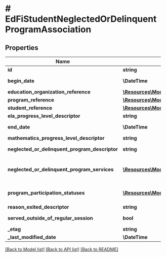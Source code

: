 # # EdFiStudentNeglectedOrDelinquentProgramAssociation

## Properties

Name | Type | Description | Notes
------------ | ------------- | ------------- | -------------
**id** | **string** |  | [optional]
**begin_date** | **\DateTime** | The earliest date the student is involved with the program. Typically, this is the date the student becomes eligible for the program. |
**education_organization_reference** | [**\Resources\Model\EdFiEducationOrganizationReference**](EdFiEducationOrganizationReference.md) |  |
**program_reference** | [**\Resources\Model\EdFiProgramReference**](EdFiProgramReference.md) |  |
**student_reference** | [**\Resources\Model\EdFiStudentReference**](EdFiStudentReference.md) |  |
**ela_progress_level_descriptor** | **string** | The progress measured from pre- to post- test for ELA. | [optional]
**end_date** | **\DateTime** | The month, day, and year on which the student exited the program or stopped receiving services. | [optional]
**mathematics_progress_level_descriptor** | **string** | The progress measured from pre- to post-test for Mathematics. | [optional]
**neglected_or_delinquent_program_descriptor** | **string** | The type of program under ESEA Title I, Part D, Subpart 1 (state programs) or Subpart 2 (LEA). | [optional]
**neglected_or_delinquent_program_services** | [**\Resources\Model\EdFiStudentNeglectedOrDelinquentProgramAssociationNeglectedOrDelinquentProgramService[]**](EdFiStudentNeglectedOrDelinquentProgramAssociationNeglectedOrDelinquentProgramService.md) | An unordered collection of studentNeglectedOrDelinquentProgramAssociationNeglectedOrDelinquentProgramServices. Indicates the service(s) being provided to the student by the neglected or delinquent program. | [optional]
**program_participation_statuses** | [**\Resources\Model\EdFiGeneralStudentProgramAssociationProgramParticipationStatus[]**](EdFiGeneralStudentProgramAssociationProgramParticipationStatus.md) | An unordered collection of generalStudentProgramAssociationProgramParticipationStatuses. The status of the student&#39;s program participation. | [optional]
**reason_exited_descriptor** | **string** | The reason the student left the program within a school or district. | [optional]
**served_outside_of_regular_session** | **bool** | Indicates whether the student received services during the summer session or between sessions. | [optional]
**_etag** | **string** | A unique system-generated value that identifies the version of the resource. | [optional]
**_last_modified_date** | **\DateTime** | The date and time the resource was last modified. | [optional]

[[Back to Model list]](../../README.md#models) [[Back to API list]](../../README.md#endpoints) [[Back to README]](../../README.md)
